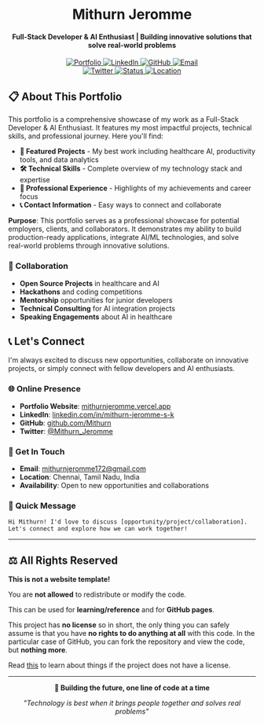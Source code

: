 <h1 align="center">
  Mithurn Jeromme
  <br>
</h1>

<h4 align="center">Full-Stack Developer & AI Enthusiast | Building innovative solutions that solve real-world problems</h4>

<p align="center">
  <a href="https://mithurnjeromme.vercel.app">
    <img src="https://img.shields.io/badge/Portfolio-Live-brightgreen.svg?style=flat-square" alt="Portfolio">
  </a>
  <a href="https://www.linkedin.com/in/mithurn-jeromme-s-k/">
    <img src="https://img.shields.io/badge/LinkedIn-Connect-blue.svg?style=flat-square&logo=linkedin" alt="LinkedIn">
  </a>
  <a href="https://github.com/Mithurn">
    <img src="https://img.shields.io/badge/GitHub-Follow-black.svg?style=flat-square&logo=github" alt="GitHub">
  </a>
  <a href="mailto:mithurnjeromme172@gmail.com">
    <img src="https://img.shields.io/badge/Email-Contact-red.svg?style=flat-square&logo=gmail" alt="Email">
  </a>
  <br>
  <a href="https://x.com/Mithurn_Jeromme">
    <img src="https://img.shields.io/badge/Twitter-Follow-1DA1F2.svg?style=flat-square&logo=twitter" alt="Twitter">
  </a>
  <a href="#">
    <img src="https://img.shields.io/badge/Status-Available%20for%20Work-green.svg?style=flat-square" alt="Status">
  </a>
  <a href="#">
    <img src="https://img.shields.io/badge/Location-Chennai%2C%20India-orange.svg?style=flat-square" alt="Location">
  </a>
</p>

## 📋 **About This Portfolio**

This portfolio is a comprehensive showcase of my work as a Full-Stack Developer & AI Enthusiast. It features my most impactful projects, technical skills, and professional journey. Here you'll find:

- **🚀 Featured Projects** - My best work including healthcare AI, productivity tools, and data analytics
- **🛠️ Technical Skills** - Complete overview of my technology stack and expertise
- **💼 Professional Experience** - Highlights of my achievements and career focus
- **📞 Contact Information** - Easy ways to connect and collaborate

**Purpose**: This portfolio serves as a professional showcase for potential employers, clients, and collaborators. It demonstrates my ability to build production-ready applications, integrate AI/ML technologies, and solve real-world problems through innovative solutions.


### **🤝 Collaboration**
- **Open Source Projects** in healthcare and AI
- **Hackathons** and coding competitions
- **Mentorship** opportunities for junior developers
- **Technical Consulting** for AI integration projects
- **Speaking Engagements** about AI in healthcare

## 📞 Let's Connect

I'm always excited to discuss new opportunities, collaborate on innovative projects, or simply connect with fellow developers and AI enthusiasts.

### **🌐 Online Presence**
- **Portfolio Website**: [mithurnjeromme.vercel.app](https://mithurnjeromme.vercel.app)
- **LinkedIn**: [linkedin.com/in/mithurn-jeromme-s-k](https://www.linkedin.com/in/mithurn-jeromme-s-k/)
- **GitHub**: [github.com/Mithurn](https://github.com/Mithurn)
- **Twitter**: [@Mithurn_Jeromme](https://x.com/Mithurn_Jeromme)

### **📧 Get In Touch**
- **Email**: [mithurnjeromme172@gmail.com](mailto:mithurnjeromme172@gmail.com)
- **Location**: Chennai, Tamil Nadu, India
- **Availability**: Open to new opportunities and collaborations

### **💬 Quick Message**
```
Hi Mithurn! I'd love to discuss [opportunity/project/collaboration]. 
Let's connect and explore how we can work together!
```

---

## ⚖️ **All Rights Reserved**

**This is not a website template!**

You are **not allowed** to redistribute or modify the code.

This can be used for **learning/reference** and for **GitHub pages**.

This project has **no license** so in short, the only thing you can safely assume is that you have **no rights to do anything at all** with this code. In the particular case of GitHub, you can fork the repository and view the code, but **nothing more**.

Read [this](https://opensource.org/licenses/no-license) to learn about things if the project does not have a license.

---

<div align="center">

**🚀 Building the future, one line of code at a time**

*"Technology is best when it brings people together and solves real problems"*

</div>
